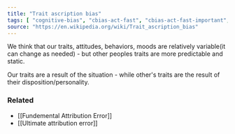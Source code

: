 ```yaml
---
title: "Trait ascription bias"
tags: [ "cognitive-bias", "cbias-act-fast", "cbias-act-fast-important", "attributional-bias" ]
source: "https://en.wikipedia.org/wiki/Trait_ascription_bias"
---
```


We think that our traits, attitudes, behaviors, moods are relatively variable(it can change as needed) - but other peoples traits are more predictable and static.

Our traits are a result of the situation - while other's traits are the result of their disposition/personality.

### Related

- [[Fundemental Attribution Error]] 
- [[Ultimate attribution error]]